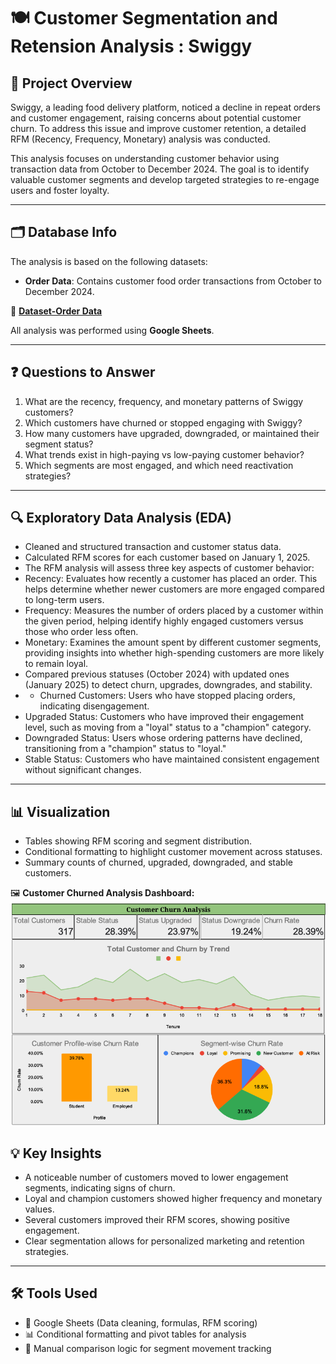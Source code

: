 # 🍽️ Customer Segmentation and Retension Analysis : Swiggy

## 📌 Project Overview  
Swiggy, a leading food delivery platform, noticed a decline in repeat orders and customer engagement, raising concerns about potential customer churn. To address this issue and improve customer retention, a detailed RFM (Recency, Frequency, Monetary) analysis was conducted.

This analysis focuses on understanding customer behavior using transaction data from October to December 2024. The goal is to identify valuable customer segments and develop targeted strategies to re-engage users and foster loyalty.

---

## 🗂️ Database Info  

The analysis is based on the following datasets:

- **Order Data**: Contains customer food order transactions from October to December 2024.

📁 **[Dataset-Order Data](https://github.com/rashi12121/Customer-Segmentation-and-Retention-Analysis-Swiggy/blob/main/Swiggy-Data.csv)**


All analysis was performed using **Google Sheets**.

---

## ❓ Questions to Answer

1. What are the recency, frequency, and monetary patterns of Swiggy customers?
2. Which customers have churned or stopped engaging with Swiggy?
3. How many customers have upgraded, downgraded, or maintained their segment status?
4. What trends exist in high-paying vs low-paying customer behavior?
5. Which segments are most engaged, and which need reactivation strategies?

---

## 🔍 Exploratory Data Analysis (EDA)

- Cleaned and structured transaction and customer status data.
- Calculated RFM scores for each customer based on January 1, 2025.
- The RFM analysis will assess three key aspects of customer behavior:
- Recency: Evaluates how recently a customer has placed an order. This helps determine whether newer customers are more engaged compared to long-term users.
- Frequency: Measures the number of orders placed by a customer within the given period, helping identify highly engaged customers versus those who order less often.
- Monetary: Examines the amount spent by different customer segments, providing insights into whether high-spending customers are more likely to remain loyal.
- Compared previous statuses (October 2024) with updated ones (January 2025) to detect churn, upgrades, downgrades, and stability.
- - Churned Customers: Users who have stopped placing orders, indicating disengagement.
- Upgraded Status: Customers who have improved their engagement level, such as moving from a "loyal" status to a "champion" category.
- Downgraded Status: Users whose ordering patterns have declined, transitioning from a "champion" status to "loyal."
- Stable Status: Customers who have maintained consistent engagement without significant changes.




---

## 📊 Visualization

- Tables showing RFM scoring and segment distribution.
- Conditional formatting to highlight customer movement across statuses.
- Summary counts of churned, upgraded, downgraded, and stable customers.


🖼️ **Customer Churned Analysis Dashboard:**  
![Churned Dashboard](https://github.com/rashi12121/Customer-Segmentation-and-Retention-Analysis-Swiggy/blob/main/Swiggy%20RFM%20Analysis%20Dashboard.png)


## 💡 Key Insights

- A noticeable number of customers moved to lower engagement segments, indicating signs of churn.
- Loyal and champion customers showed higher frequency and monetary values.
- Several customers improved their RFM scores, showing positive engagement.
- Clear segmentation allows for personalized marketing and retention strategies.

---

## 🛠️ Tools Used

- 📄 Google Sheets (Data cleaning, formulas, RFM scoring)
- 📊 Conditional formatting and pivot tables for analysis
- 🧮 Manual comparison logic for segment movement tracking
